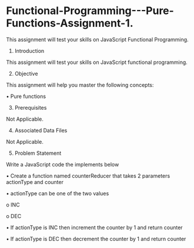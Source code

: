 # Functional-Programming---Pure-Functions-Assignment-1.

This assignment will test your skills on JavaScript Functional Programming. 

1. Introduction

This assignment will test your skills on JavaScript functional programming.

2. Objective

This assignment will help you master the following concepts:

• Pure functions

3. Prerequisites

Not Applicable.

4. Associated Data Files

Not Applicable.

5. Problem Statement

Write a JavaScript code the implements below

• Create a function named counterReducer that takes 2 parameters actionType and counter

• actionType can be one of the two values

o INC

o DEC

• If actionType is INC then increment the counter by 1 and return counter

• If actionType is DEC then decrement the counter by 1 and return counter
